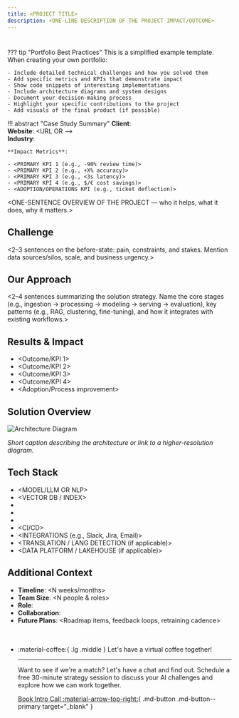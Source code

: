 ```yaml
---
title: <PROJECT TITLE>
description: <ONE-LINE DESCRIPTION OF THE PROJECT IMPACT/OUTCOME>
---
```


# <PROJECT TITLE>

??? tip "Portfolio Best Practices"
    This is a simplified example template. When creating your own portfolio:

    - Include detailed technical challenges and how you solved them
    - Add specific metrics and KPIs that demonstrate impact
    - Show code snippets of interesting implementations
    - Include architecture diagrams and system designs
    - Document your decision-making process
    - Highlight your specific contributions to the project
    - Add visuals of the final product (if possible)

!!! abstract "Case Study Summary"
    **Client**: <CLIENT OR CONFIDENTIAL>  
    **Website**: <URL OR —>  
    **Industry**: <INDUSTRY>  

    **Impact Metrics**:

    - <PRIMARY KPI 1 (e.g., -90% review time)>
    - <PRIMARY KPI 2 (e.g., +X% accuracy)>
    - <PRIMARY KPI 3 (e.g., <3s latency)>
    - <PRIMARY KPI 4 (e.g., $/€ cost savings)>
    - <ADOPTION/OPERATIONS KPI (e.g., ticket deflection)>

<ONE-SENTENCE OVERVIEW OF THE PROJECT — who it helps, what it does, why it matters.>

## Challenge

<2–3 sentences on the before-state: pain, constraints, and stakes. Mention data sources/silos, scale, and business urgency.>

## Our Approach

<2–4 sentences summarizing the solution strategy. Name the core stages (e.g., ingestion → processing → modeling → serving → evaluation), key patterns (e.g., RAG, clustering, fine-tuning), and how it integrates with existing workflows.>

## Results & Impact

- <Outcome/KPI 1>  
- <Outcome/KPI 2>  
- <Outcome/KPI 3>  
- <Outcome/KPI 4>  
- <Adoption/Process improvement>

## Solution Overview

![Architecture Diagram](../../assets/<DIAGRAM_FILE>.svg)

*Short caption describing the architecture or link to a higher-resolution diagram.*

## Tech Stack

- <MODEL/LLM OR NLP>  
- <VECTOR DB / INDEX>  
- <CLOUD PLATFORM>  
- <BACKEND FRAMEWORK>  
- <CONTAINERIZATION>  
- <CI/CD>  
- <INTEGRATIONS (e.g., Slack, Jira, Email)>  
- <TRANSLATION / LANG DETECTION (if applicable)>  
- <DATA PLATFORM / LAKEHOUSE (if applicable)>

## Additional Context

- **Timeline**: <N weeks/months>  
- **Team Size**: <N people & roles>  
- **Role**: <Your role and scope>  
- **Collaboration**: <Stakeholders and review loops>  
- **Future Plans**: <Roadmap items, feedback loops, retraining cadence>

<div class="grid cards" style="margin-top: 3rem" markdown>

-   :material-coffee:{ .lg .middle } Let's have a virtual coffee together!

    ---
    
    Want to see if we're a match? Let's have a chat and find out. Schedule a free 30-minute strategy session to discuss your AI challenges and explore how we can work together.

    [Book Intro Call :material-arrow-top-right:](https://calendar.app.google/2FvRfdbidFFGPKcu6){ .md-button .md-button--primary target="_blank" }

</div>
